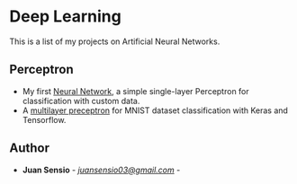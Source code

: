 # Deep Learning
This is a list of my projects on Artificial Neural Networks.

## Perceptron

- My first [Neural Network](https://github.com/JuanSensio/AIprojects/blob/master/ANN/perceptron/perceptron.ipynb), a simple single-layer 
Perceptron for classification with custom data.
- A [multilayer preceptron](https://github.com/JuanSensio/AIprojects/blob/master/DL/mnist) for MNIST dataset classification
with Keras and Tensorflow. 


## Author

* **Juan Sensio** - *juansensio03@gmail.com* -
